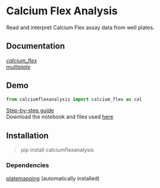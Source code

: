 # Calcium Flex Analysis #

Read and interpret Calcium Flex assay data from well plates. 

## Documentation ##
[_calcium_flex_](https://lawrencecollins.github.io/calciumflexanalysis/calcium_flex/) <br>
[_multiplate_](https://lawrencecollins.github.io/calciumflexanalysis/multiplate/)

## Demo ##
~~~python
from calciumflexanalysis import calcium_flex as cal
~~~
[Step-by-step guide](https://lawrencecollins.github.io/calciumflexanalysis/demo/) <br>
Download the notebook and files used [here](https://github.com/lawrencecollins/Ca-Flex-Analysis/)

## Installation ##
> pip install calciumflexanalysis 

### Dependencies ###
[platemapping](https://github.com/lawrencecollins/platemapping) (automatically installed)
